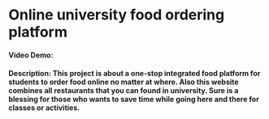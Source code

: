 # Online university food ordering platform
#### Video Demo:  <URL HERE>
#### Description: This project is about a one-stop integrated food platform for students to order food online no matter at where. Also this website combines all restaurants that you can found in university. Sure is a blessing for those who wants to save time while going here and there for classes or activities. 
